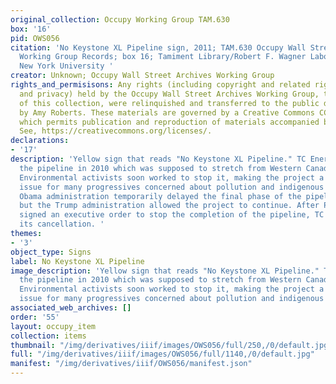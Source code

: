 ```yaml
---
original_collection: Occupy Working Group TAM.630
box: '16'
pid: OWS056
citation: 'No Keystone XL Pipeline sign, 2011; TAM.630 Occupy Wall Street Archives
  Working Group Records; box 16; Tamiment Library/Robert F. Wagner Labor Archives,
  New York University '
creator: Unknown; Occupy Wall Street Archives Working Group
rights_and_permisisons: Any rights (including copyright and related rights to publicity
  and privacy) held by the Occupy Wall Street Archives Working Group, the creator
  of this collection, were relinquished and transferred to the public domain in 2013
  by Amy Roberts. These materials are governed by a Creative Commons CC0 license,
  which permits publication and reproduction of materials accompanied by full attribution.
  See, https://creativecommons.org/licenses/.
declarations:
- '17'
description: 'Yellow sign that reads "No Keystone XL Pipeline." TC Energy commisoned
  the pipeline in 2010 which was supposed to stretch from Western Canada to Texas.
  Environmental activists soon worked to stop it, making the project a mainstream
  issue for many progressives concerned about pollution and indigenous rights. The
  Obama administration temporarily delayed the final phase of the pipeline in 2015,
  but the Trump administration allowed the project to continue. After President Biden
  signed an executive order to stop the completion of the pipeline, TC Energy announced
  its cancellation. '
themes:
- '3'
object_type: Signs
label: No Keystone XL Pipeline
image_description: 'Yellow sign that reads "No Keystone XL Pipeline." TC Energy commisoned
  the pipeline in 2010 which was supposed to stretch from Western Canada to Texas.
  Environmental activists soon worked to stop it, making the project a mainstream
  issue for many progressives concerned about pollution and indigenous rights. '
associated_web_archives: []
order: '55'
layout: occupy_item
collection: items
thumbnail: "/img/derivatives/iiif/images/OWS056/full/250,/0/default.jpg"
full: "/img/derivatives/iiif/images/OWS056/full/1140,/0/default.jpg"
manifest: "/img/derivatives/iiif/OWS056/manifest.json"
---
```

